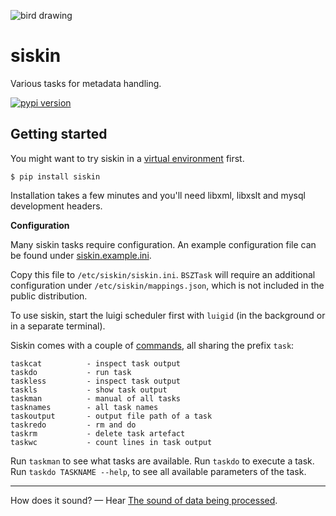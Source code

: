 ![bird drawing](http://i.imgur.com/PNq6dWf.gif)

siskin
======

Various tasks for metadata handling.

[![pypi version](http://img.shields.io/pypi/v/siskin.svg?style=flat)](https://pypi.python.org/pypi/siskin)


Getting started
---------------

You might want to try siskin in a [virtual environment](http://docs.python-guide.org/en/latest/dev/virtualenvs/) first.

    $ pip install siskin

Installation takes a few minutes and you'll need libxml, libxslt and mysql
development headers.

**Configuration**

Many siskin tasks require configuration. An example configuration file
can be found under [siskin.example.ini](https://github.com/miku/siskin/blob/master/siskin.example.ini).

Copy this file to `/etc/siskin/siskin.ini`. `BSZTask` will require an additional
configuration under `/etc/siskin/mappings.json`, which is not included in the
public distribution.

To use siskin, start the luigi scheduler first with `luigid` (in the background or in a separate terminal).

Siskin comes with a couple of [commands](https://github.com/miku/siskin/tree/master/bin), all sharing the prefix `task`:

    taskcat          - inspect task output
    taskdo           - run task
    taskless         - inspect task output
    taskls           - show task output
    taskman          - manual of all tasks
    tasknames        - all task names
    taskoutput       - output file path of a task
    taskredo         - rm and do
    taskrm           - delete task artefact
    taskwc           - count lines in task output

Run `taskman` to see what tasks are available. Run `taskdo` to execute a task.
Run `taskdo TASKNAME --help`, to see all available parameters of the task.


----

How does it sound? &mdash; Hear [The sound of data being processed](http://vimeo.com/99084953).
